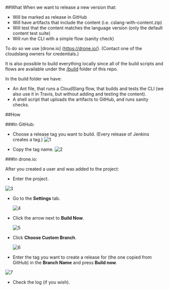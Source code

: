##What
When we want to release a new version that:

  - Will be marked as release in GitHub
  - Will have artifacts that include the content (i.e. cslang-with-content.zip)
  - Will test that the content matches the language version (only the default content test suite)
  - Will run the CLI with a simple flow (sanity check)
  
To do so we use [drone.io] (https://drone.io/). (Contact one of the cloudslang owners for credentials.)

It is also possible to build everything locally since all of the build scripts and flows are available under the [/build](/build) folder of this repo.

In the build folder we have: 

- An Ant file, that runs a CloudSlang flow, that builds and tests the CLI (we also use it in Travis, but without adding and testing the content).
- A shell script that uploads the artifacts to GitHub, and runs sanity checks.

##How

###In GitHub:

- Choose a release tag you want to build. (Every release of Jenkins creates a tag.)
  ![1](https://cloud.githubusercontent.com/assets/4418018/9223232/ee3cc384-4100-11e5-9cb0-84612ebc8d70.png)
 
- Copy the tag name.
  ![2](https://cloud.githubusercontent.com/assets/4418018/9223234/ee405062-4100-11e5-92b6-1006057fbf41.png)

###In drone.io:

After you created a user and was added to the project:

-	Enter the project.

  ![3](https://cloud.githubusercontent.com/assets/4418018/9223235/ee4d7198-4100-11e5-8e28-ff73c8c8d5b3.png)

- Go to the **Settings** tab.

  ![4](https://cloud.githubusercontent.com/assets/4418018/9223230/ee308c0e-4100-11e5-9e1e-131c9a037dd7.png)

- Click the arrow next to **Build Now**.

  ![5](https://cloud.githubusercontent.com/assets/4418018/9223229/ee2fbc70-4100-11e5-9554-b525db0fbc13.png)

- Click **Choose Custom Branch**.

  ![6](https://cloud.githubusercontent.com/assets/4418018/9223231/ee33c23e-4100-11e5-8d9d-80c6ee92b6fa.png)

- Enter the tag you want to create a release for (the one copied from GitHub) in the **Branch Name** and press **Build now**.

 ![7](https://cloud.githubusercontent.com/assets/4418018/9223233/ee3d179e-4100-11e5-9f44-81df41b7bb00.png)

- Check the log (if you wish).
